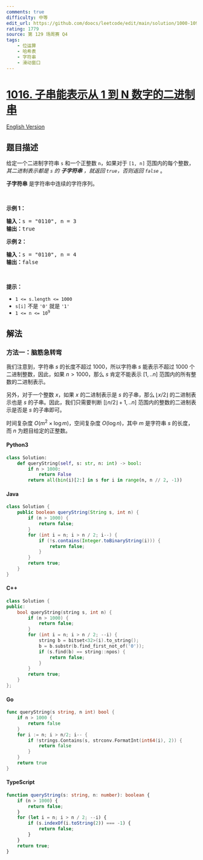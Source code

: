 ```yaml
---
comments: true
difficulty: 中等
edit_url: https://github.com/doocs/leetcode/edit/main/solution/1000-1099/1016.Binary%20String%20With%20Substrings%20Representing%201%20To%20N/README.md
rating: 1779
source: 第 129 场周赛 Q4
tags:
    - 位运算
    - 哈希表
    - 字符串
    - 滑动窗口
---
```


<!-- problem:start -->

# [1016. 子串能表示从 1 到 N 数字的二进制串](https://leetcode.cn/problems/binary-string-with-substrings-representing-1-to-n)

[English Version](/solution/1000-1099/1016.Binary%20String%20With%20Substrings%20Representing%201%20To%20N/README_EN.md)

## 题目描述

<!-- description:start -->

<p>给定一个二进制字符串&nbsp;<code>s</code>&nbsp;和一个正整数&nbsp;<code>n</code>，如果对于&nbsp;<code>[1, n]</code>&nbsp;范围内的每个整数，<em>其二进制表示都是&nbsp;<code>s</code> 的 <strong>子字符串</strong> ，就返回 <code>true</code>，否则返回 <code>false</code>&nbsp;</em>。</p>

<p><strong>子字符串</strong>&nbsp;是字符串中连续的字符序列。</p>

<p>&nbsp;</p>

<p><strong>示例 1：</strong></p>

<pre>
<strong>输入：</strong>s = "0110", n = 3
<strong>输出：</strong>true
</pre>

<p><strong>示例 2：</strong></p>

<pre>
<strong>输入：</strong>s = "0110", n = 4
<strong>输出：</strong>false
</pre>

<p>&nbsp;</p>

<p><strong>提示：</strong></p>

<ul>
	<li><code>1 &lt;= s.length &lt;= 1000</code></li>
	<li><code>s[i]</code>&nbsp;不是&nbsp;<code>'0'</code>&nbsp;就是&nbsp;<code>'1'</code></li>
	<li><code>1 &lt;= n &lt;= 10<sup>9</sup></code></li>
</ul>

<!-- description:end -->

## 解法

<!-- solution:start -->

### 方法一：脑筋急转弯

我们注意到，字符串 $s$ 的长度不超过 $1000$，所以字符串 $s$ 能表示不超过 $1000$ 个 二进制整数，因此，如果 $n \gt 1000$，那么 $s$ 肯定不能表示 $[1,.. n]$ 范围内的所有整数的二进制表示。

另外，对于一个整数 $x$，如果 $x$ 的二进制表示是 $s$ 的子串，那么 $\lfloor x / 2 \rfloor$ 的二进制表示也是 $s$ 的子串。因此，我们只需要判断 $[\lfloor n / 2 \rfloor + 1,.. n]$ 范围内的整数的二进制表示是否是 $s$ 的子串即可。

时间复杂度 $O(m^2 \times \log m)$，空间复杂度 $O(\log n)$，其中 $m$ 是字符串 $s$ 的长度，而 $n$ 为题目给定的正整数。

<!-- tabs:start -->

#### Python3

```python
class Solution:
    def queryString(self, s: str, n: int) -> bool:
        if n > 1000:
            return False
        return all(bin(i)[2:] in s for i in range(n, n // 2, -1))
```

#### Java

```java
class Solution {
    public boolean queryString(String s, int n) {
        if (n > 1000) {
            return false;
        }
        for (int i = n; i > n / 2; i--) {
            if (!s.contains(Integer.toBinaryString(i))) {
                return false;
            }
        }
        return true;
    }
}
```

#### C++

```cpp
class Solution {
public:
    bool queryString(string s, int n) {
        if (n > 1000) {
            return false;
        }
        for (int i = n; i > n / 2; --i) {
            string b = bitset<32>(i).to_string();
            b = b.substr(b.find_first_not_of('0'));
            if (s.find(b) == string::npos) {
                return false;
            }
        }
        return true;
    }
};
```

#### Go

```go
func queryString(s string, n int) bool {
	if n > 1000 {
		return false
	}
	for i := n; i > n/2; i-- {
		if !strings.Contains(s, strconv.FormatInt(int64(i), 2)) {
			return false
		}
	}
	return true
}
```

#### TypeScript

```ts
function queryString(s: string, n: number): boolean {
    if (n > 1000) {
        return false;
    }
    for (let i = n; i > n / 2; --i) {
        if (s.indexOf(i.toString(2)) === -1) {
            return false;
        }
    }
    return true;
}
```

<!-- tabs:end -->

<!-- solution:end -->

<!-- problem:end -->

